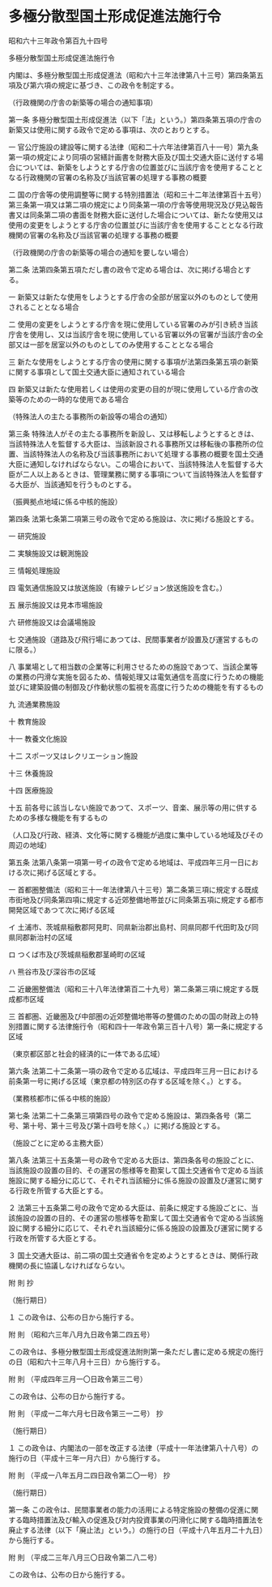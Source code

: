 # 多極分散型国土形成促進法施行令

昭和六十三年政令第百九十四号

多極分散型国土形成促進法施行令

内閣は、多極分散型国土形成促進法（昭和六十三年法律第八十三号）第四条第五項及び第六項の規定に基づき、この政令を制定する。

（行政機関の庁舎の新築等の場合の通知事項）

第一条 多極分散型国土形成促進法（以下「法」という。）第四条第五項の庁舎の新築又は使用に関する政令で定める事項は、次のとおりとする。

一 官公庁施設の建設等に関する法律（昭和二十六年法律第百八十一号）第九条第一項の規定により同項の営繕計画書を財務大臣及び国土交通大臣に送付する場合については、新築をしようとする庁舎の位置並びに当該庁舎を使用することとなる行政機関の官署の名称及び当該官署の処理する事務の概要

二 国の庁舎等の使用調整等に関する特別措置法（昭和三十二年法律第百十五号）第三条第一項又は第二項の規定により同条第一項の庁舎等使用現況及び見込報告書又は同条第二項の書面を財務大臣に送付した場合については、新たな使用又は使用の変更をしようとする庁舎の位置並びに当該庁舎を使用することとなる行政機関の官署の名称及び当該官署の処理する事務の概要

（行政機関の庁舎の新築等の場合の通知を要しない場合）

第二条 法第四条第五項ただし書の政令で定める場合は、次に掲げる場合とする。

一 新築又は新たな使用をしようとする庁舎の全部が居室以外のものとして使用されることとなる場合

二 使用の変更をしようとする庁舎を現に使用している官署のみが引き続き当該庁舎を使用し、又は当該庁舎を現に使用している官署以外の官署が当該庁舎の全部又は一部を居室以外のものとしてのみ使用することとなる場合

三 新たな使用をしようとする庁舎の使用に関する事項が法第四条第五項の新築に関する事項として国土交通大臣に通知されている場合

四 新築又は新たな使用若しくは使用の変更の目的が現に使用している庁舎の改築等のための一時的な使用である場合

（特殊法人の主たる事務所の新設等の場合の通知）

第三条 特殊法人がその主たる事務所を新設し、又は移転しようとするときは、当該特殊法人を監督する大臣は、当該新設される事務所又は移転後の事務所の位置、当該特殊法人の名称及び当該事務所において処理する事務の概要を国土交通大臣に通知しなければならない。この場合において、当該特殊法人を監督する大臣が二人以上あるときは、管理業務に関する事項について当該特殊法人を監督する大臣が、当該通知を行うものとする。

（振興拠点地域に係る中核的施設）

第四条 法第七条第二項第三号の政令で定める施設は、次に掲げる施設とする。

一 研究施設

二 実験施設又は観測施設

三 情報処理施設

四 電気通信施設又は放送施設（有線テレビジョン放送施設を含む。）

五 展示施設又は見本市場施設

六 研修施設又は会議場施設

七 交通施設（道路及び飛行場にあつては、民間事業者が設置及び運営するものに限る。）

八 事業場として相当数の企業等に利用させるための施設であつて、当該企業等の業務の円滑な実施を図るため、情報処理又は電気通信を高度に行うための機能並びに建築設備の制御及び作動状態の監視を高度に行うための機能を有するもの

九 流通業務施設

十 教育施設

十一 教養文化施設

十二 スポーツ又はレクリエーション施設

十三 休養施設

十四 医療施設

十五 前各号に該当しない施設であつて、スポーツ、音楽、展示等の用に供するための多様な機能を有するもの

（人口及び行政、経済、文化等に関する機能が過度に集中している地域及びその周辺の地域）

第五条 法第八条第一項第一号イの政令で定める地域は、平成四年三月一日における次に掲げる区域とする。

一 首都圏整備法（昭和三十一年法律第八十三号）第二条第三項に規定する既成市街地及び同条第四項に規定する近郊整備地帯並びに同条第五項に規定する都市開発区域であつて次に掲げる区域

イ 土浦市、茨城県稲敷郡阿見町、同県新治郡出島村、同県同郡千代田町及び同県同郡新治村の区域

ロ つくば市及び茨城県稲敷郡茎崎町の区域

ハ 熊谷市及び深谷市の区域

二 近畿圏整備法（昭和三十八年法律第百二十九号）第二条第三項に規定する既成都市区域

三 首都圏、近畿圏及び中部圏の近郊整備地帯等の整備のための国の財政上の特別措置に関する法律施行令（昭和四十一年政令第三百十八号）第一条に規定する区域

（東京都区部と社会的経済的に一体である広域）

第六条 法第二十二条第一項の政令で定める広域は、平成四年三月一日における前条第一号に掲げる区域（東京都の特別区の存する区域を除く。）とする。

（業務核都市に係る中核的施設）

第七条 法第二十二条第三項第四号の政令で定める施設は、第四条各号（第二号、第十号、第十三号及び第十四号を除く。）に掲げる施設とする。

（施設ごとに定める主務大臣）

第八条 法第三十五条第一号の政令で定める大臣は、第四条各号の施設ごとに、当該施設の設置の目的、その運営の態様等を勘案して国土交通省令で定める当該施設に関する細分に応じて、それぞれ当該細分に係る施設の設置及び運営に関する行政を所管する大臣とする。

２ 法第三十五条第二号の政令で定める大臣は、前条に規定する施設ごとに、当該施設の設置の目的、その運営の態様等を勘案して国土交通省令で定める当該施設に関する細分に応じて、それぞれ当該細分に係る施設の設置及び運営に関する行政を所管する大臣とする。

３ 国土交通大臣は、前二項の国土交通省令を定めようとするときは、関係行政機関の長に協議しなければならない。

附 則 抄

（施行期日）

１ この政令は、公布の日から施行する。

附 則 （昭和六三年八月九日政令第二四五号）

この政令は、多極分散型国土形成促進法附則第一条ただし書に定める規定の施行の日（昭和六十三年八月十三日）から施行する。

附 則 （平成四年三月一〇日政令第三二号）

この政令は、公布の日から施行する。

附 則 （平成一二年六月七日政令第三一二号） 抄

（施行期日）

１ この政令は、内閣法の一部を改正する法律（平成十一年法律第八十八号）の施行の日（平成十三年一月六日）から施行する。

附 則 （平成一八年五月二四日政令第二〇一号） 抄

（施行期日）

第一条 この政令は、民間事業者の能力の活用による特定施設の整備の促進に関する臨時措置法及び輸入の促進及び対内投資事業の円滑化に関する臨時措置法を廃止する法律（以下「廃止法」という。）の施行の日（平成十八年五月二十九日）から施行する。

附 則 （平成二三年八月三〇日政令第二八二号）

この政令は、公布の日から施行する。
